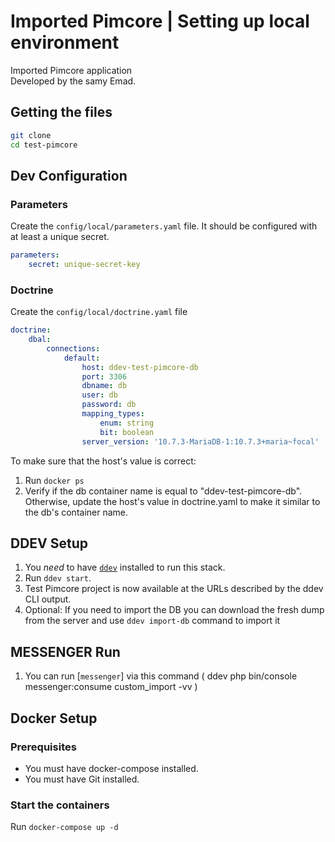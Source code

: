 # Imported Pimcore | Setting up local environment

 Imported Pimcore application  
Developed by the samy Emad.

## Getting the files
```bash
git clone 
cd test-pimcore
```

## Dev Configuration

### Parameters
Create the `config/local/parameters.yaml` file. It should be configured with at least a unique secret.

```yaml
parameters:
    secret: unique-secret-key
```
### Doctrine
Create the `config/local/doctrine.yaml` file
```yaml
doctrine:
    dbal:
        connections:
            default:
                host: ddev-test-pimcore-db
                port: 3306
                dbname: db
                user: db
                password: db
                mapping_types:
                    enum: string
                    bit: boolean
                server_version: '10.7.3-MariaDB-1:10.7.3+maria~focal'
```

To make sure that the host's value is correct:

1. Run ``docker ps``
2. Verify if the db container name is equal to "ddev-test-pimcore-db". Otherwise, update the host's value in doctrine.yaml to make it similar to the db's container name.

## DDEV Setup

1. You *need* to have [`ddev`](https://ddev.readthedocs.io/en/stable/#installation) installed to run this stack.
2. Run `ddev start`.
3. Test Pimcore project is now available at the URLs described by the ddev CLI output.
4. Optional: If you need to import the DB you can download the fresh dump from the server and use `ddev import-db` command to import it

## MESSENGER Run
1. You can run  [`messenger`] via this command ( ddev php bin/console messenger:consume custom_import -vv ) 
## Docker Setup

### Prerequisites

* You must have docker-compose installed.
* You must have Git installed.

### Start the containers
Run `docker-compose up -d`

